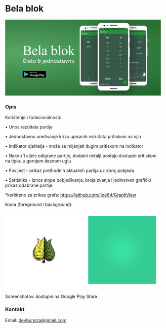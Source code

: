 # Bela blok
  <a href="https://play.google.com/store/apps/details?id=com.bunoza.belablok">
<img src="/app/src/main/res/drawable-anydpi/bela_blok_infographic.png" alt="Get it on Google Play">
</a>

### Opis
Korištenje i funkcionalnosti:

• Unos rezultata partije

• Jednostavno uređivanje krivo upisanih rezultata pritiskom na njih

• Indikator djelitelja - može se mijenjati dugim pritiskom na indikator

• Nakon 1 cijele odigrane partije, dodatni detalji postaju dostupni pritiskom na tipku u gornjem desnom uglu

• Povijest - prikaz prethodnih aktualnih partija uz zbroj pobjeda

• Statistika - iznos stope pobjeđivanja, broja zvanja i jedinstven grafički prikaz odabrane partije



*korišteno za prikaz grafa: https://github.com/jjoe64/GraphView

Ikona (foreground i background):

<img src="/app/src/main/res/mipmap-xxxhdpi/ic_launcher_foreground.png" width="250" height="250"> <img src="/app/src/main/res/mipmap-xxxhdpi/ic_launcher_background.png" width="250" height="250">    

Screenshotovi dostupni na Google Play Store

### Kontakt
Email: devbunoza@gmail.com
